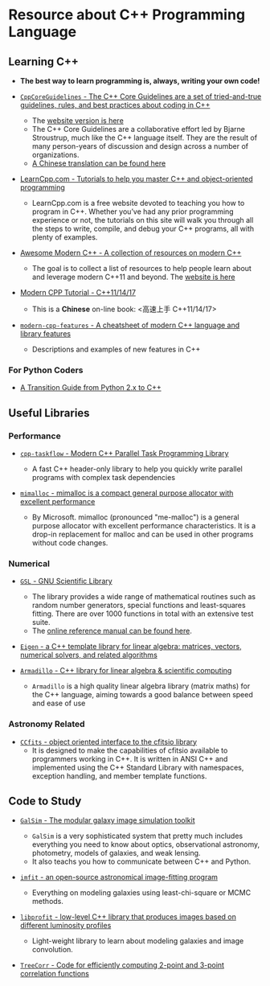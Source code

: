# Resource about C++ Programming Language

## Learning C++

* **The best way to learn programming is, always, writing your own code!**

* [`CppCoreGuidelines` - The C++ Core Guidelines are a set of tried-and-true guidelines, rules, and best practices about coding in C++](https://github.com/isocpp/CppCoreGuidelines)
    - The [website version is here](http://isocpp.github.io/CppCoreGuidelines/CppCoreGuidelines#main)
    - The C++ Core Guidelines are a collaborative effort led by Bjarne Stroustrup, much like the C++ language itself. They are the result of many person-years of discussion and design across a number of organizations.
    - [A Chinese translation can be found here](https://github.com/lynnboy/CppCoreGuidelines-zh-CN)

* [LearnCpp.com - Tutorials to help you master C++ and object-oriented programming](https://www.learncpp.com/)
    - LearnCpp.com is a free website devoted to teaching you how to program in C++. Whether you’ve had any prior programming experience or not, the tutorials on this site will walk you through all the steps to write, compile, and debug your C++ programs, all with plenty of examples.

* [Awesome Modern C++ - A collection of resources on modern C++](https://github.com/rigtorp/awesome-modern-cpp)
    - The goal is to collect a list of resources to help people learn about and leverage modern C++11 and beyond. The [website is here](https://awesomecpp.com/)

* [Modern CPP Tutorial - C++11/14/17](https://github.com/changkun/modern-cpp-tutorial)
    - This is a **Chinese** on-line book: <高速上手 C++11/14/17>

* [`modern-cpp-features` - A cheatsheet of modern C++ language and library features](https://github.com/AnthonyCalandra/modern-cpp-features)
    - Descriptions and examples of new features in C++

### For Python Coders

* [A Transition Guide from Python 2.x to C++](https://cs.slu.edu/~goldwasser/publications/python2cpp.pdf)

## Useful Libraries

### Performance

* [`cpp-taskflow` - Modern C++ Parallel Task Programming Library](https://github.com/cpp-taskflow/cpp-taskflow)
    - A fast C++ header-only library to help you quickly write parallel programs with complex task dependencies

* [`mimalloc` - mimalloc is a compact general purpose allocator with excellent performance](https://github.com/microsoft/mimalloc)
    - By Microsoft. mimalloc (pronounced "me-malloc") is a general purpose allocator with excellent performance characteristics. It is a drop-in replacement for malloc and can be used in other programs without code changes.

### Numerical

* [`GSL` - GNU Scientific Library](https://www.gnu.org/software/gsl/)
    - The library provides a wide range of mathematical routines such as random number generators, special functions and least-squares fitting. There are over 1000 functions in total with an extensive test suite.
    - The [online reference manual can be found here](https://www.gnu.org/software/gsl/doc/html/index.html).

* [`Eigen` - a C++ template library for linear algebra: matrices, vectors, numerical solvers, and related algorithms](http://eigen.tuxfamily.org/index.php?title=Main_Page)

* [`Armadillo` - C++ library for linear algebra & scientific computing](http://arma.sourceforge.net/)
    - `Armadillo` is a high quality linear algebra library (matrix maths) for the C++ language, aiming towards a good balance between speed and ease of use

### Astronomy Related

* [`CCfits` - object oriented interface to the cfitsio library](https://heasarc.gsfc.nasa.gov/fitsio/CCfits/)
    - It is designed to make the capabilities of cfitsio available to programmers working in C++. It is written in ANSI C++ and implemented using the C++ Standard Library with namespaces, exception handling, and member template functions.

## Code to Study

* [`GalSim` - The modular galaxy image simulation toolkit](https://github.com/GalSim-developers/GalSim)
    - `GalSim` is a very sophisticated system that pretty much includes everything you need to know about optics, observational astronomy, photometry, models of galaxies, and weak lensing.
    - It also teachs you how to communicate between C++ and Python.

* [`imfit` - an open-source astronomical image-fitting program](https://github.com/perwin/imfit)
    - Everything on modeling galaxies using least-chi-square or MCMC methods.

* [`libprofit` - low-level C++ library that produces images based on different luminosity profiles](https://github.com/ICRAR/libprofit)
    - Light-weight library to learn about modeling galaxies and image convolution.

* [`TreeCorr` - Code for efficiently computing 2-point and 3-point correlation functions](https://github.com/rmjarvis/TreeCorr)
